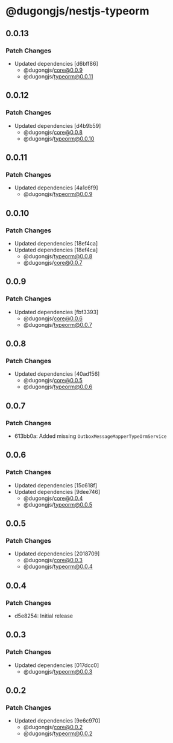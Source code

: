 # @dugongjs/nestjs-typeorm

## 0.0.13

### Patch Changes

- Updated dependencies [d6bff86]
    - @dugongjs/core@0.0.9
    - @dugongjs/typeorm@0.0.11

## 0.0.12

### Patch Changes

- Updated dependencies [d4b9b59]
    - @dugongjs/core@0.0.8
    - @dugongjs/typeorm@0.0.10

## 0.0.11

### Patch Changes

- Updated dependencies [4a1c6f9]
    - @dugongjs/typeorm@0.0.9

## 0.0.10

### Patch Changes

- Updated dependencies [18ef4ca]
- Updated dependencies [18ef4ca]
    - @dugongjs/typeorm@0.0.8
    - @dugongjs/core@0.0.7

## 0.0.9

### Patch Changes

- Updated dependencies [fbf3393]
    - @dugongjs/core@0.0.6
    - @dugongjs/typeorm@0.0.7

## 0.0.8

### Patch Changes

- Updated dependencies [40ad156]
    - @dugongjs/core@0.0.5
    - @dugongjs/typeorm@0.0.6

## 0.0.7

### Patch Changes

- 613bb0a: Added missing `OutboxMessageMapperTypeOrmService`

## 0.0.6

### Patch Changes

- Updated dependencies [15c618f]
- Updated dependencies [9dee746]
    - @dugongjs/core@0.0.4
    - @dugongjs/typeorm@0.0.5

## 0.0.5

### Patch Changes

- Updated dependencies [2018709]
    - @dugongjs/core@0.0.3
    - @dugongjs/typeorm@0.0.4

## 0.0.4

### Patch Changes

- d5e8254: Initial release

## 0.0.3

### Patch Changes

- Updated dependencies [017dcc0]
    - @dugongjs/typeorm@0.0.3

## 0.0.2

### Patch Changes

- Updated dependencies [9e6c970]
    - @dugongjs/core@0.0.2
    - @dugongjs/typeorm@0.0.2
